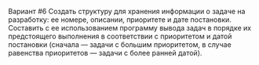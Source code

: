 Вариант #6
Создать структуру для хранения информации о задаче на разработку: ее номере, описании, приоритете и дате постановки. Составить с ее использованием программу вывода задач в порядке их предстоящего выполнения в соответствии с приоритетом и датой постановки (сначала — задачи с большим приоритетом, в случае равенства приоритетов — задачи с более ранней датой).